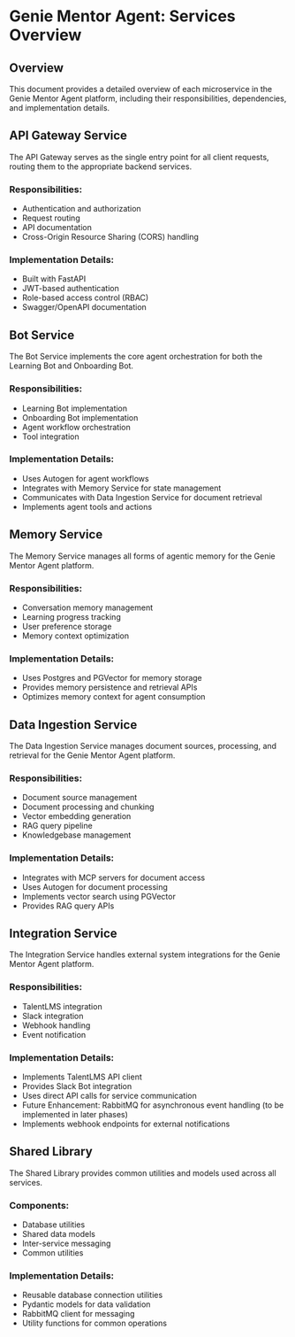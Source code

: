 # Genie Mentor Agent: Services Overview

## Overview

This document provides a detailed overview of each microservice in the Genie Mentor Agent platform, including their responsibilities, dependencies, and implementation details.

## API Gateway Service

The API Gateway serves as the single entry point for all client requests, routing them to the appropriate backend services.

### Responsibilities:
- Authentication and authorization
- Request routing
- API documentation
- Cross-Origin Resource Sharing (CORS) handling

### Implementation Details:
- Built with FastAPI
- JWT-based authentication
- Role-based access control (RBAC)
- Swagger/OpenAPI documentation

## Bot Service

The Bot Service implements the core agent orchestration for both the Learning Bot and Onboarding Bot.

### Responsibilities:
- Learning Bot implementation
- Onboarding Bot implementation
- Agent workflow orchestration
- Tool integration

### Implementation Details:
- Uses Autogen for agent workflows
- Integrates with Memory Service for state management
- Communicates with Data Ingestion Service for document retrieval
- Implements agent tools and actions

## Memory Service

The Memory Service manages all forms of agentic memory for the Genie Mentor Agent platform.

### Responsibilities:
- Conversation memory management
- Learning progress tracking
- User preference storage
- Memory context optimization

### Implementation Details:
- Uses Postgres and PGVector for memory storage
- Provides memory persistence and retrieval APIs
- Optimizes memory context for agent consumption

## Data Ingestion Service

The Data Ingestion Service manages document sources, processing, and retrieval for the Genie Mentor Agent platform.

### Responsibilities:
- Document source management
- Document processing and chunking
- Vector embedding generation
- RAG query pipeline
- Knowledgebase management

### Implementation Details:
- Integrates with MCP servers for document access
- Uses Autogen for document processing
- Implements vector search using PGVector
- Provides RAG query APIs

## Integration Service

The Integration Service handles external system integrations for the Genie Mentor Agent platform.

### Responsibilities:
- TalentLMS integration
- Slack integration
- Webhook handling
- Event notification

### Implementation Details:
- Implements TalentLMS API client
- Provides Slack Bot integration
- Uses direct API calls for service communication
- Future Enhancement: RabbitMQ for asynchronous event handling (to be implemented in later phases)
- Implements webhook endpoints for external notifications

## Shared Library

The Shared Library provides common utilities and models used across all services.

### Components:
- Database utilities
- Shared data models
- Inter-service messaging
- Common utilities

### Implementation Details:
- Reusable database connection utilities
- Pydantic models for data validation
- RabbitMQ client for messaging
- Utility functions for common operations
